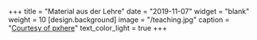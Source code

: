 +++
title = "Material aus der Lehre"
date = "2019-11-07"
widget = "blank"
weight = 10
[design.background]
  image = "/teaching.jpg"
  caption = "[Courtesy of pxhere](https://pxhere.com/en/photo/913893)"
  text_color_light = true
+++


<!-- +++
title = "Überblick"
summary = "Kurzer Überblick über die Lehrmaterialien auf dieser Seite"
date = "2020-08-05"
widget = "blank"
weight = 10
[design.background]
  color = "#00618f"
  text_color_light = true
+++ -->
